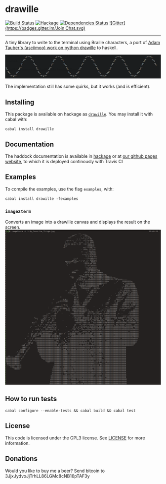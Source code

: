 drawille
========
[![Build Status](https://travis-ci.org/yamadapc/haskell-drawille.svg?branch=master)](https://travis-ci.org/yamadapc/haskell-drawille)
[![Hackage](https://img.shields.io/hackage/v/drawille.svg)](https://hackage.haskell.org/package/drawille)
[![Dependencies Status](http://img.shields.io/hackage-deps/v/drawille.svg)](http://packdeps.haskellers.com/feed?needle=drawille)
[![Gitter](https://badges.gitter.im/Join Chat.svg)](https://gitter.im/yamadapc/haskell-drawille?utm_source=badge&utm_medium=badge&utm_campaign=pr-badge)
- - -

A tiny library to write to the terminal using Braille characters, a port of
[Adam Tauber's (asciimoo) work on python drawille](https://github.com/asciimoo/drawille)
to haskell.

![Screenshot](screenshot.png)

The implementation still has some quirks, but it works (and is efficient).

## Installing

This package is available on hackage as
[`drawille`](http://hackage.haskell.org/package/drawille). You may install it
with cabal with:
```
cabal install drawille
```

## Documentation

The haddock documentation is available in
[hackage](http://hackage.haskell.org/package/drawille) or at
[our github pages website](https://yamadapc.github.io/haskell-drawille/),
to which it is deployed continously with Travis CI

## Examples

To compile the examples, use the flag `examples`, with:
```
cabal install drawille -fexamples
```

### `image2term`
Converts an image into a drawille canvas and displays the result on the screen.
![image2term Screenshot](image2term-screenshot.png)

## How to run tests
```
cabal configure --enable-tests && cabal build && cabal test
```

## License

This code is licensed under the GPL3 license. See [LICENSE](LICENSE) for more
information.

## Donations
Would you like to buy me a beer? Send bitcoin to 3JjxJydvoJjTrhLL86LGMc8cNB16pTAF3y
